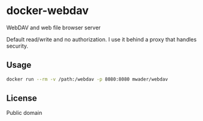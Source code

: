 # docker-webdav
WebDAV and web file browser server

Default read/write and no authorization. I use it behind a proxy that
handles security.

## Usage

```sh
docker run --rm -v /path:/webdav -p 8080:8080 mwader/webdav
```

## License
Public domain
